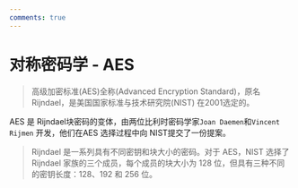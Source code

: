 ```yaml
---
comments: true
---
```



# 对称密码学 - AES

> 高级加密标准(AES)全称(Advanced Encryption Standard)，原名Rijndael，是美国国家标准与技术研究院(NIST) 在2001选定的。

AES 是 Rijndael块密码的变体，由两位比利时密码学家`Joan Daemen`和`Vincent Rijmen` 开发，他们在AES 选择过程中向 NIST提交了一份提案。

> Rijndael 是一系列具有不同密钥和块大小的密码。对于 AES，NIST 选择了 Rijndael 家族的三个成员，每个成员的块大小为 128 位，但具有三种不同的密钥长度：128、192 和 256 位。
